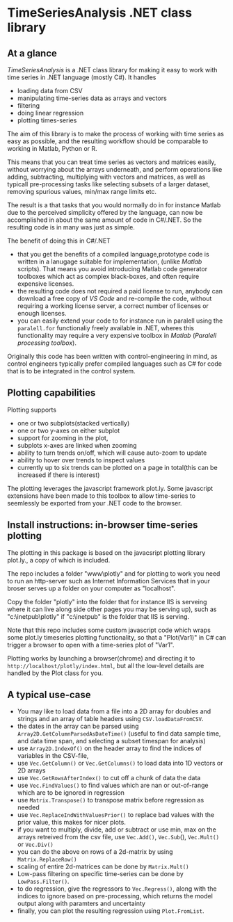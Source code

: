 
# TimeSeriesAnalysis .NET class library

## At a glance

*TimeSeriesAnalysis* is a .NET class library for making it easy to work with time series in .NET language (mostly C#). 
It handles
- loading data from CSV
- manipulating time-series data as arrays and vectors
- filtering
- doing linear regression
- plotting times-series  

The aim of this library is to make the process of working with time series as easy as possible, 
and the resulting workflow should be comparable to working in Matlab, Python or R. 

This means that you can treat time series as vectors and matrices easily, without worrying about the arrays underneath, and perform 
operations like adding, subtracting, multiplying with vectors and matrices, as well as typicall pre-processing tasks like selecting
subsets of a larger dataset, removing spurious values, min/max range limits etc. 

The result is a that tasks that you would normally do in for instance Matlab due to the perceived simplicity offered by the language, can now be 
accomplished in about the same amount of code in C#/.NET. So the resulting code is in many was just as simple.

The benefit of doing this in C#/.NET 
- that you get the benefits of a compiled language,prototype code is written in a lanugage suitable for implementation, (unlike *Matlab* scripts). That means you avoid introducing Matlab code generator toolboxes which act as complex black-boxes, and often require expensive licenses. 
- the resulting code does not required a paid license to run, anybody can download a free copy of *VS Code* and re-compile the code, 
without requiring a working license server, a correct number of licenses or enough licenses. 
- you can easily extend your code to for instance run in paralell using the ``paralell.for`` functionaliy freely available in .NET, wheres this functionality
may require a very expensive toolbox in *Matlab* (*Paralell processing toolbox*).

Originally this code has been written with control-engineering in mind, as control engineers typically 
prefer compiled languages such as C# for code that is to be integrated in the control system. 

## Plotting capabilities

Plotting supports
- one or two subplots(stacked vertically)
- one or two y-axes on either subplot
- support for zooming in the plot, 
- subplots x-axes are linked when zooming
- ability to turn trends on/off, which will cause auto-zoom to update
- ability to hover over trends to inspect values
- currently up to six trends can be plotted on a page in total(this can be increased if there is interest)

The plotting leverages the javascript framework plot.ly. Some javascript extensions have been made to this toolbox to allow
time-series to seemlessly be exported from your .NET code to the browser.


## Install instructions: in-browser time-series plotting

The plotting in this package is based on the javacsript plotting library plot.ly., a copy of which is included.

The repo includes a folder "www\plotly" and for plotting to work you need to run an http-server such as Internet Information Services that
in your broser serves up a folder on your computer as "localhost". 

Copy the folder "plotly" into the folder that for instance IIS is serveing where it can live along side other pages you may be serving up),
such as "c:\inetpub\plotly" if  "c:\inetpub" is the folder that IIS is serving.

Note that this repo includes some custom javascript code which wraps some plot.ly timeseries plotting functionality, so that a "Plot(Var1)" in C# can trigger
a browser to open with a time-series plot of "Var1". 


Plotting works by launching a browser(chrome) and directing it to ``http://localhost/plotly/index.html``, but all the low-level details are handled by the Plot class for you.



## A typical use-case

* You may like to load data from a file into a 2D array for doubles and strings and an array of table headers using ``CSV.loadDataFromCSV``.  
* the dates in the array can be parsed using ``Array2D.GetColumnParsedAsDateTime()`` (useful to find data sample time, and data time span, and selecting a subset timespan for analysis)
* use ``Array2D.IndexOf()`` on the header array to find the indices of variables in the CSV-file, 
* use ``Vec.GetColumn()`` or ``Vec.GetColumns()`` to load data into 1D vectors or 2D arrays
* use ``Vec.GetRowsAfterIndex()`` to cut off a chunk of data the data 
* use ``Vec.FindValues()`` to find values which are nan or out-of-range which are to be ignored in regression 
* use ``Matrix.Transpose()`` to transpose matrix before regression as needed
* use ``Vec.ReplaceIndWithValuesPrior()`` to replace bad values with the prior value, this makes for nicer plots. 
* if you want to multiply, divide, add or subtract or use min, max on the arrays retreived from the csv file, use ``Vec.Add()``, ``Vec.Sub``(), ``Vec.Mult()`` or ``Vec.Div()``
* you can do the above on rows of a 2d-matrix by using ``Matrix.ReplaceRow()``
* scaling of entire 2d-matrices can be done by ``Matrix.Mult()``
* Low-pass filtering on specific time-series can be done by ``LowPass.Filter()``.
* to do regression, give the regressors to ``Vec.Regress()``, along with the indices to ignore based on pre-processing, which returns the model output along with paramters and uncertainty
* finally, you can plot the resulting regression using ``Plot.FromList``.  









